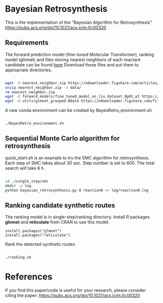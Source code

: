 # Bayesian Retrosynthesis

This is the implementation of the "Bayesian Algorithm for Retrosynthesis"
https://pubs.acs.org/doi/10.1021/acs.jcim.0c00320

## Requirements

The forward prediction model (fine-tuned Molecular Transformer), ranking model (glmnet) and files storing nearest neighbors of each reactant candidate can be found [here](https://figshare.com/projects/bayesian_retro/76935)
Download these files and put them to appropriate directories.
```bash

wget -O nearest_neighbor.zip https://ndownloader.figshare.com/articles/11954913/versions/1
unzip nearest_neighbor.zip -d data/
rm nearest_neighbor.zip
wget -O forward_models/fine_tuned_model_on_liu_dataset_0p02.pt https://ndownloader.figshare.com/files/21945630
wget -O utils/glmnet_grouped.RData https://ndownloader.figshare.com/files/21947469
```

A new conda environment can be created by BayesRetro_environment.sh
```bash

./BayesRetro_environment.sh
```

## Sequential Monte Carlo algorithm for retrosynthesis

quick_start.sh is an example to try the SMC algorithm for retrosynthesis.
Each step of SMC takes about 30 sec. Step number is set to 600. The total search will take 6 h .
```bash

cd ./single_step/smc
mkdir -p log
python bayesian_retrosynthesis.py 0 reaction0 >> log/reaction0.log
```
## Ranking candidate synthetic routes

The ranking model is in single-step/ranking directory.
Install R packages **glmnet** and **reticulate** from CRAN to use this model.
```{r}
install.packages("glmnet")
install.packages("reticulate")
```

Rank the detected synthetic routes
```bash

./ranking.sh
```

# References

If you find this paper/code is useful for your research, please consider citing the paper:
https://pubs.acs.org/doi/10.1021/acs.jcim.0c00320
